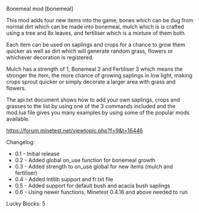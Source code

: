 Bonemeal mod [bonemeal]

This mod adds four new items into the game, bones which can be dug from normal
dirt which can be made into bonemeal, mulch which is is crafted using a tree and
8x leaves, and fertiliser which is a mixture of them both.

Each item can be used on saplings and crops for a chance to grow them quicker as
well as dirt which will generate random grass, flowers or whichever decoration
is registered.

Mulch has a strength of 1, Bonemeal 2 and Fertiliser 3 which means the stronger
the item, the more chance of growing saplings in low light, making crops sprout
quicker or simply decorate a larger area with grass and flowers.

The api.txt document shows how to add your own saplings, crops and grasses to
the list by using one of the 3 commands included and the mod.lua file gives you
many examples by using some of the popular mods available.

https://forum.minetest.net/viewtopic.php?f=9&t=16446

Changelog:

- 0.1 - Initial release
- 0.2 - Added global on_use function for bonemeal growth
- 0.3 - Added strength to on_use global for new items (mulch and fertiliser)
- 0.4 - Added Intllib support and fr.txt file
- 0.5 - Added support for default bush and acacia bush saplings
- 0.6 - Using newer functions, Minetest 0.4.16 and above needed to run

Lucky Blocks: 5
